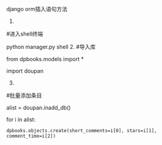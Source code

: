 django orm插入语句方法

1.
#进入shell终端

python manager.py shell
2.
#导入库

from dpbooks.models import *

import doupan

3.
#批量添加条目

alist = doupan.inadd_db()

for i in alist:

    dpbooks.objects.create(short_comments=i[0], stars=i[1], comment_time=i[2])
